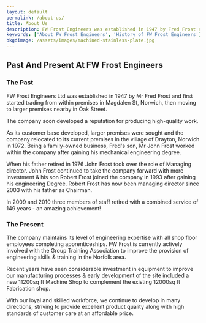 ```yaml
---
layout: default
permalink: /about-us/
title: About Us
description: FW Frost Engineers was established in 1947 by Fred Frost and started trading from premises in Magdalen St, Norwich, before moving to larger premises in Oak St
keywords: ['About FW Frost Engineers', 'History of FW Frost Engineers']
bkgdimage: /assets/images/machined-stainless-plate.jpg
---
```


## Past And Present At FW Frost Engineers

### The Past

FW Frost Engineers Ltd was established in 1947 by Mr Fred Frost and first started trading from within premises in Magdalen St, Norwich, then moving to larger premises nearby in Oak Street.

The company soon developed a reputation for producing high-quality work.

As its customer base developed, larger premises were sought and the company relocated to its current premises in the village of Drayton, Norwich in 1972. Being a family-owned business, Fred's son, Mr John Frost worked within the company after gaining his mechanical engineering degree.

When his father retired in 1976 John Frost took over the role of Managing director. John Frost continued to take the company forward with more investment & his son Robert Frost joined the company in 1993 after gaining his engineering Degree. Robert Frost has now been managing director since 2003 with his father as Chairman.

In 2009 and 2010 three members of staff retired with a combined service of 149 years - an amazing achievement!

### The Present

The company maintains its level of engineering expertise with all shop floor employees completing apprenticeships. FW Frost is currently actively involved with the Group Training Association to improve the provision of engineering skills & training in the Norfolk area.

Recent years have seen considerable investment in equipment to improve our manufacturing processes & early development of the site included a new 11200sq ft Machine Shop to complement the existing 12000sq ft Fabrication shop.

With our loyal and skilled workforce, we continue to develop in many directions, striving to provide excellent product quality along with high standards of customer care at an affordable price.
